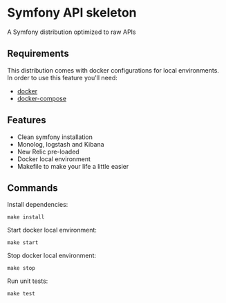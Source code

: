 # Symfony API skeleton
A Symfony distribution optimized to raw APIs

## Requirements
This distribution comes with docker configurations for local environments. In order to use this feature you'll need:

  * [docker](https://docs.docker.com/engine/installation/)
  * [docker-compose](https://docs.docker.com/compose/install/)

## Features

  * Clean symfony installation
  * Monolog, logstash and Kibana
  * New Relic pre-loaded
  * Docker local environment
  * Makefile to make your life a little easier

## Commands
Install dependencies:
```
make install
```

Start docker local environment:
```
make start
```

Stop docker local environment:
```
make stop
```

Run unit tests:
```
make test
```

